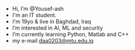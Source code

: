 -  Hi, I’m @Yousef-ash
-  I'm an IT student.
-  I'm 19yo & live in Baghdad, Iraq
-  I’m interested in AI, ML and security 
-  I’m currently learning Python, Matlab and C++
-  my e-mail daa0203@mtu.edu.iq

<!---
Yousef-ash/Yousef-ash is a ✨ special ✨ repository because its `README.md` (this file) appears on your GitHub profile.
You can click the Preview link to take a look at your changes.
--->
